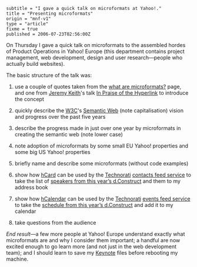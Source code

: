 ```
subtitle = "I gave a quick talk on microformats at Yahoo!."
title = "Presenting microformats"
origin = "mnf-v1"
type = "article"
fixme = true
published = 2006-07-23T02:56:00Z
```

On Thursday I gave a quick talk on microformats to the assembled hordes of Product Operations in Yahoo! Europe (this department contains project management, web development, design and user research—people who actually build websites).


The basic structure of the talk was:


1. use a couple of quotes taken from the [what are microformats?](http://microformats.org/wiki/what-are-microformats) page, and one from [Jeremy Keith](http://adactio.com/)'s talk [In Praise of the Hyperlink](http://adactio.com/articles/1132/) to introduce the concept


2. quickly describe the [W3C](http://www.w3.org/)'s [Semantic Web](http://www.w3.org/2001/sw/) (note capitalisation) vision and progress over the past five years


3. describe the progress made in just over one year by microformats in creating the semantic web (note lower case)


4. note adoption of microformats by some small EU Yahoo! properties and some big US Yahoo! properties


5. briefly name and describe some microformats (without code examples)


6. show how [hCard](http://microformats.org/wiki/hcard) can be used by the [Technorati](http://technorati.com/) [contacts feed service](http://technorati.com/contacts/) to take the list of [speakers from this year’s d.Construct](http://2006.dconstruct.org/speakers/) and them to my address book


7. show how [hCalendar](http://microformats.org/wiki/hcalendar) can be used by the [Technorati](http://technorati.com/) [events feed service](http://technorati.com/events/) to take the [schedule from this year’s d.Construct](http://2006.dconstruct.org/schedule/) and add it to my calendar


8. take questions from the audience




*End result*—a few more people at Yahoo! Europe understand exactly what microformats are and why I consider them important; a handful are now excited enough to go learn more (and not just in the web development team); and I should learn to save my [Keynote](http://www.apple.com/keynote) files before rebooting my machine.


